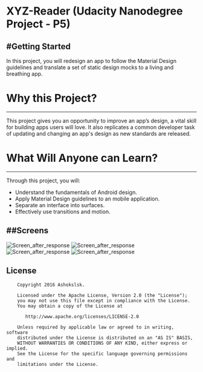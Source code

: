 # XYZ-Reader (Udacity Nanodegree Project - P5)

#Getting Started
---------------
In this project, you will redesign an app to follow the Material Design guidelines
and translate a set of static design mocks to a living and breathing app.


# Why this Project?
---------------------
This project gives you an opportunity to improve an app’s design, a vital skill for building apps users will love. 
It also replicates a common developer task of updating and changing an app's design as new standards are released.

# What Will Anyone can Learn?
---------------------
Through this project, you will:

* Understand the fundamentals of Android design.
* Apply Material Design guidelines to an mobile application.
* Separate an interface into surfaces.
* Effectively use transitions and motion.

##Screens
-------------
![Screen_after_response](https://github.com/ashokslsk/xyz-reader/blob/master/XYZReader/Screens/Screen1.png)
![Screen_after_response](https://github.com/ashokslsk/xyz-reader/blob/master/XYZReader/Screens/Screen2.png)
![Screen_after_response](https://github.com/ashokslsk/xyz-reader/blob/master/XYZReader/Screens/Screen3.png)
![Screen_after_response](https://github.com/ashokslsk/xyz-reader/blob/master/XYZReader/Screens/Screen4.png)



## License

```
    Copyright 2016 Ashokslsk.

    Licensed under the Apache License, Version 2.0 (the "License");
    you may not use this file except in compliance with the License.
    You may obtain a copy of the License at

       http://www.apache.org/licenses/LICENSE-2.0

    Unless required by applicable law or agreed to in writing, software
    distributed under the License is distributed on an "AS IS" BASIS,
    WITHOUT WARRANTIES OR CONDITIONS OF ANY KIND, either express or implied.
    See the License for the specific language governing permissions and
    limitations under the License.
```


